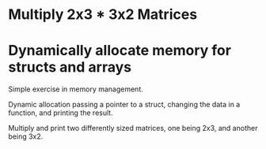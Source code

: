 # Multiply 2x3 * 3x2 Matrices
# Dynamically allocate memory for structs and arrays

Simple exercise in memory management.

Dynamic allocation passing a pointer to a struct, changing the data in a function, and printing the result.

Multiply and print two differently sized matrices, one being 2x3, and another being 3x2.
